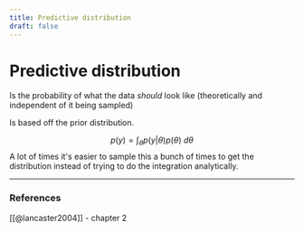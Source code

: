 ```yaml
---
title: Predictive distribution
draft: false
---
```

# Predictive distribution
Is the probability of what the data _should_ look like (theoretically and independent of it being sampled) 

Is based off the prior distribution. 

$$ p(y) = \int_\theta p(y|\theta)p(\theta) \ d\theta$$
A lot of times it's easier to sample this a bunch of times to get the distribution instead of trying to do the integration analytically. 

---
### References
[[@lancaster2004]] - chapter 2
